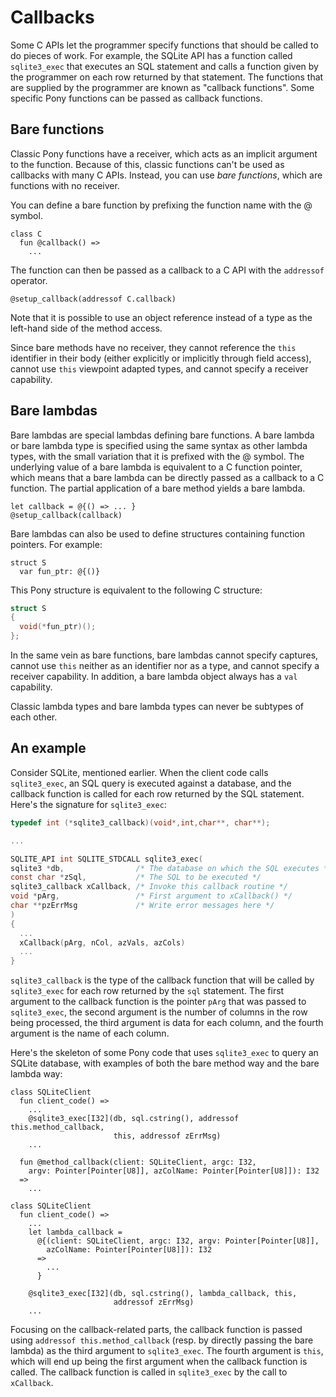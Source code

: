 # Callbacks

Some C APIs let the programmer specify functions that should be called to do pieces of work. For example, the SQLite API has a function called `sqlite3_exec` that executes an SQL statement and calls a function given by the programmer on each row returned by that statement. The functions that are supplied by the programmer are known as "callback functions". Some specific Pony functions can be passed as callback functions.

## Bare functions

Classic Pony functions have a receiver, which acts as an implicit argument to the function. Because of this, classic functions can't be used as callbacks with many C APIs. Instead, you can use _bare functions_, which are functions with no receiver.

You can define a bare function by prefixing the function name with the @ symbol.

```pony
class C
  fun @callback() =>
    ...
```

The function can then be passed as a callback to a C API with the `addressof` operator.

```pony
@setup_callback(addressof C.callback)
```

Note that it is possible to use an object reference instead of a type as the left-hand side of the method access.

Since bare methods have no receiver, they cannot reference the `this` identifier in their body (either explicitly or implicitly through field access), cannot use `this` viewpoint adapted types, and cannot specify a receiver capability.

## Bare lambdas

Bare lambdas are special lambdas defining bare functions. A bare lambda or bare lambda type is specified using the same syntax as other lambda types, with the small variation that it is prefixed with the @ symbol. The underlying value of a bare lambda is equivalent to a C function pointer, which means that a bare lambda can be directly passed as a callback to a C function. The partial application of a bare method yields a bare lambda.

```pony
let callback = @{() => ... }
@setup_callback(callback)
```

Bare lambdas can also be used to define structures containing function pointers. For example:

```pony
struct S
  var fun_ptr: @{()}
```

This Pony structure is equivalent to the following C structure:

```c
struct S
{
  void(*fun_ptr)();
};
```

In the same vein as bare functions, bare lambdas cannot specify captures, cannot use `this` neither as an identifier nor as a type, and cannot specify a receiver capability. In addition, a bare lambda object always has a `val` capability.

Classic lambda types and bare lambda types can never be subtypes of each other. 

## An example

Consider SQLite, mentioned earlier. When the client code calls `sqlite3_exec`, an SQL query is executed against a database, and the callback function is called for each row returned by the SQL statement. Here's the signature for `sqlite3_exec`:

```c
typedef int (*sqlite3_callback)(void*,int,char**, char**);

...

SQLITE_API int SQLITE_STDCALL sqlite3_exec(
sqlite3 *db,                /* The database on which the SQL executes */
const char *zSql,           /* The SQL to be executed */
sqlite3_callback xCallback, /* Invoke this callback routine */
void *pArg,                 /* First argument to xCallback() */
char **pzErrMsg             /* Write error messages here */
)
{
  ...
  xCallback(pArg, nCol, azVals, azCols)
  ...
}
```

`sqlite3_callback` is the type of the callback function that will be called by `sqlite3_exec` for each row returned by the `sql` statement. The first argument to the callback function is the pointer `pArg` that was passed to `sqlite3_exec`, the second argument is the number of columns in the row being processed, the third argument is data for each column, and the fourth argument is the name of each column.

Here's the skeleton of some Pony code that uses `sqlite3_exec` to query an SQLite database, with examples of both the bare method way and the bare lambda way:

```pony
class SQLiteClient
  fun client_code() =>
    ...
    @sqlite3_exec[I32](db, sql.cstring(), addressof this.method_callback,
                       this, addressof zErrMsg)
    ...

  fun @method_callback(client: SQLiteClient, argc: I32,
    argv: Pointer[Pointer[U8]], azColName: Pointer[Pointer[U8]]): I32
  =>
    ...
```

```pony
class SQLiteClient
  fun client_code() =>
    ...
    let lambda_callback =
      @{(client: SQLiteClient, argc: I32, argv: Pointer[Pointer[U8]],
        azColName: Pointer[Pointer[U8]]): I32
      =>
        ...
      }

    @sqlite3_exec[I32](db, sql.cstring(), lambda_callback, this,
                       addressof zErrMsg)
    ...
```

Focusing on the callback-related parts, the callback function is passed using `addressof this.method_callback` (resp. by directly passing the bare lambda) as the third argument to `sqlite3_exec`. The fourth argument is `this`, which will end up being the first argument when the callback function is called. The callback function is called in `sqlite3_exec` by the call to `xCallback`.
